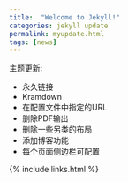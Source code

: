 ```yaml
---
title:  "Welcome to Jekyll!"
categories: jekyll update
permalink: myupdate.html
tags: [news]
---
```



主题更新:

- 永久链接
- Kramdown
- 在配置文件中指定的URL
- 删除PDF输出
- 删除一些另类的布局
- 添加博客功能
- 每个页面侧边栏可配置

{% include links.html %}
